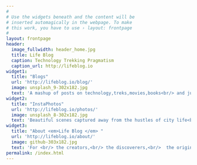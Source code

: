```yaml
---
#
# Use the widgets beneath and the content will be
# inserted automagically in the webpage. To make
# this work, you have to use › layout: frontpage
#
layout: frontpage
header:
  image_fullwidth: header_home.jpg
  title: Life Blog
  caption: Technology Trekking Pragmatism
  caption_url: http://lifeblog.io
widget1:
  title: "Blogs"
  url: 'http://lifeblog.io/blog/'
  image: unsplash_9-302x182.jpg
  text: 'A mashup of posts on technology,treks,movies,books<br/> and just about everything else ! '
widget2:
  title: "InstaPhotos"
  url: 'http://lifeblog.io/photos/'
  image: unsplash_8-302x182.jpg
  text: 'Beautiful scenes captured away from the hustles of city life<br/> Because the earth is art , the photographer only a witness'
widget3:
  title: "About <em>Life Blog </em> "
  url: 'http://lifeblog.io/about/'
  image: github-303x182.jpg
  text: 'For <br/> the creators,<br/> the discoverers,<br/>  the original thinkers,<br/> THIS IS THE SPACE TO CREATE.'
permalink: /index.html
---
```


<!--div id="videoModal" class="reveal-modal large" data-reveal="">
  <div class="flex-video widescreen vimeo" style="display: block;">
    <iframe width="1280" height="720" src="https://www.youtube.com/embed/3b5zCFSmVvU" frameborder="0" allowfullscreen></iframe>
  </div>
  <a class="close-reveal-modal">&#215;</a>
</div-->

